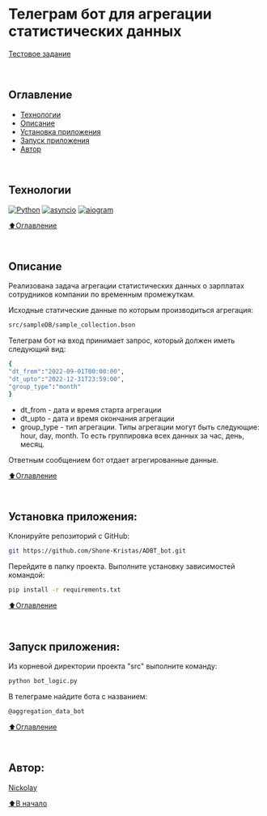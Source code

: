 # Телеграм бот для агрегации статистических данных

[Тестовое задание](https://docs.google.com/document/d/14DcCb6Pj3PNsFqJzaS_hAhyePqRXF6uvmTzobp_G8PM/edit)

<br>

## Оглавление
- [Технологии](#технологии)
- [Описание](#описание)
- [Установка приложения](#установка-приложения)
- [Запуск приложения](#запуск-приложения)
- [Автор](#автор)

<br>

## Технологии

[![Python](https://img.shields.io/badge/python-3.11-blue?logo=python)](https://www.python.org/)
[![asyncio](https://img.shields.io/badge/-asyncio-464646?logo=asyncio)](https://docs.python.org/3/library/asyncio.html)
[![aiogram](https://img.shields.io/badge/-aiogram-464646?logo=aiogram)](https://docs.aiogram.dev/en/latest/)


[⬆️Оглавление](#оглавление)

<br>

## Описание

Реализована задача агрегации статистических данных о зарплатах сотрудников компании по 
временным промежуткам. 

Исходные статические данные по которым производиться агрегация:
```bash
src/sampleDB/sample_collection.bson
```

Телеграм бот на вход принимает запрос, который должен иметь следующий вид:
```bash
{
"dt_from":"2022-09-01T00:00:00",
"dt_upto":"2022-12-31T23:59:00",
"group_type":"month"
}
```
* dt_from - дата и время старта агрегации
* dt_upto - дата и время окончания агрегации
* group_type - тип агрегации. Типы агрегации могут быть следующие: hour, day, month. То есть группировка всех данных за час, день, месяц.

Ответным сообщением бот отдает агрегированные данные.

[⬆️Оглавление](#оглавление)

<br>

## Установка приложения:

Клонируйте репозиторий с GitHub:

```bash
git https://github.com/Shone-Kristas/ADBT_bot.git
```
Перейдите в папку проекта.
Выполните установку зависимостей командой:

```bash
pip install -r requirements.txt
```

[⬆️Оглавление](#оглавление)

<br>

## Запуск приложения:

Из корневой директории проекта "src" выполните команду:

```bash
python bot_logic.py
```
В телеграме найдите бота с названием:

```bash
@aggregation_data_bot
```

[⬆️Оглавление](#оглавление)

<br>

## Автор:
[Nickolay](https://github.com/Shone-Kristas)

[⬆️В начало](#Телеграм-бот-для-агрегации-статистических-данных)
